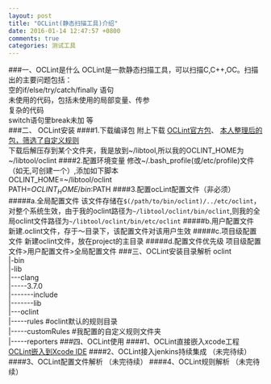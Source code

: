 ```yaml
---
layout: post
title: "OCLint(静态扫描工具)介绍"
date: 2016-01-14 12:47:57 +0800
comments: true
categories: 测试工具
---
```

###一、OCLint是什么
  OCLint是一款静态扫描工具，可以扫描C,C++,OC。扫描出的主要问题包括：<br>
空的if/else/try/catch/finally 语句<br>
未使用的代码，包括未使用的局部变量、传参<br>
复杂的代码<br>
switch语句里break未加 等<br>
###二、 OCLint安装
####1.下载编译包
附上下载
[OCLint官方包](https://github.com/oclint/oclint/releases)、
[本人整理后的包，筛选了自定义规则](https://raw.githubusercontent.com/qiuhm/Resource/master/download/oclint.zip)<br>
下载后解压存到某个文件夹，我是放到~/libtool,所以我的OCLINT_HOME为~/libtool/oclint
####2.配置环境变量
修改~/.bash_profile(或/etc/profile)文件（如无,可创建一个）,添加如下脚本<br>
OCLINT_HOME=~/libtool/oclint<br>
PATH=$OCLINT_HOME/bin:$PATH
####3.配置ocLint配置文件（非必须）
#####a.全局配置文件
该文件存储在```$(/path/to/bin/oclint)/../etc/oclint```，对整个系统生效，由于我的oclint路径为```~/libtool/oclint/bin/oclint```,则我的全局oclint文件路径为```~/libtool/oclint/bin/etc/oclint```
#####b.用户配置文件
新建.oclint文件，存于～目录下，该配置文件对该用户生效
#####c.项目级配置文件
新建oclint文件，放在project的主目录
#####d.配置文件优先级
项目级配置文件>用户配置文件>全局配置文件
###三、OCLint安装目录解析
oclint<br>
|-bin<br>
|-lib<br>
|---clang<br>
|-----3.7.0<br>
|-------include<br>
|-------lib<br>
|---oclint<br>
|-----rules #oclint默认的规则目录<br>
|-----customRules  #我配置的自定义规则文件夹<br>
|-----reporters
###四、OCLint使用
####1、OCLint直接嵌入xcode工程
[OCLint嵌入到Xcode IDE](http://qiuhm.github.io/blog/2016/01/16/oclintqian-ru-dao-xcodejiao-cheng/)
####2、OCLint接入jenkins持续集成
（未完待续）
####3、OCLint配置文件解析
（未完待续）
####4、OCLint规则解析
（未完待续）